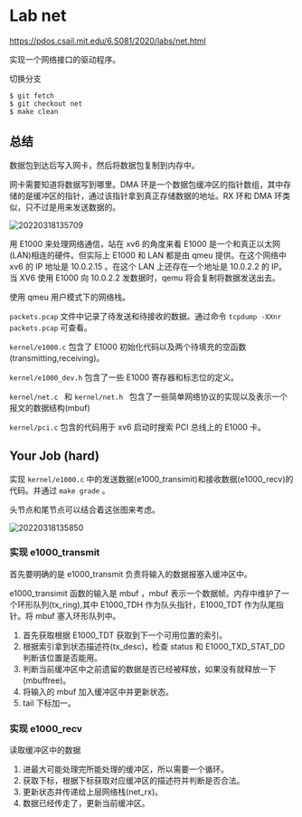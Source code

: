 # Lab net

https://pdos.csail.mit.edu/6.S081/2020/labs/net.html

实现一个网络接口的驱动程序。

切换分支

    $ git fetch
    $ git checkout net
    $ make clean

## 总结

数据包到达后写入网卡，然后将数据包复制到内存中。

网卡需要知道将数据写到哪里。DMA 环是一个数据包缓冲区的指针数组，其中存储的是缓冲区的指针，通过该指针拿到真正存储数据的地址。RX 环和 DMA 环类似，只不过是用来发送数据的。

![20220318135709](https://cdn.jsdelivr.net/gh/weijiew/pic/images/20220318135709.png)

用 E1000 来处理网络通信，站在 xv6 的角度来看 E1000 是一个和真正以太网(LAN)相连的硬件。但实际上 E1000 和 LAN 都是由 qmeu 提供。在这个网络中 xv6 的 IP 地址是 10.0.2.15 。在这个 LAN 上还存在一个地址是 10.0.2.2 的 IP。当 XV6 使用 E1000 向 10.0.2.2 发数据时，qemu 将会复制将数据发送出去。

使用 qmeu 用户模式下的网络栈。 

`packets.pcap` 文件中记录了待发送和待接收的数据。通过命令 `tcpdump -XXnr packets.pcap` 可查看。

`kernel/e1000.c` 包含了 E1000 初始化代码以及两个待填充的空函数(transmitting,receiving)。

`kernel/e1000_dev.h` 包含了一些 E1000 寄存器和标志位的定义。

`kernel/net.c ` 和 `kernel/net.h ` 包含了一些简单网络协议的实现以及表示一个报文的数据结构(mbuf) 

`kernel/pci.c` 包含的代码用于 xv6 启动时搜索 PCI 总线上的 E1000 卡。

## Your Job (hard)

实现 `kernel/e1000.c` 中的发送数据(e1000_transimit)和接收数据(e1000_recv)的代码。并通过 `make grade` 。

头节点和尾节点可以结合着这张图来考虑。

![20220318135850](https://cdn.jsdelivr.net/gh/weijiew/pic/images/20220318135850.png)

### 实现 e1000_transmit

首先要明确的是 e1000_transmit 负责将输入的数据报塞入缓冲区中。

e1000_transimit 函数的输入是 mbuf ，mbuf 表示一个数据帧。内存中维护了一个环形队列(tx_ring),其中 E1000_TDH 作为队头指针，E1000_TDT 作为队尾指针。将 mbuf 塞入环形队列中。

1. 首先获取根据 E1000_TDT 获取到下一个可用位置的索引。
2. 根据索引拿到状态描述符(tx_desc)，检查 status 和 E1000_TXD_STAT_DD 判断该位置是否能用。
3. 判断当前缓冲区中之前遗留的数据是否已经被释放，如果没有就释放一下(mbuffree)。
4. 将输入的 mbuf 加入缓冲区中并更新状态。
5. tail 下标加一。

### 实现 e1000_recv

读取缓冲区中的数据

1. 进最大可能处理完所能处理的缓冲区，所以需要一个循环。
2. 获取下标，根据下标获取对应缓冲区的描述符并判断是否合法。
3. 更新状态并传递给上层网络栈(net_rx)。
4. 数据已经传走了，更新当前缓冲区。